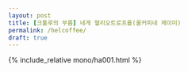 ```yaml
---
layout: post
title: [크툴루의 부름] 네게 헬리오트로프를(꿀커피네 제이미)
permalink: /helcoffee/
draft: true
---
```


{% include_relative mono/ha001.html %}

  

